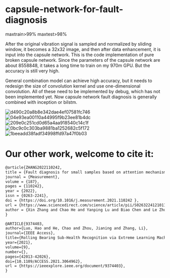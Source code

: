 # capsule-network-for-fault-diagnosis

maxtrain>99%
maxtest>98%


After the original vibration signal is sampled and normalized by sliding window, it becomes a 32x32 image, and then after data enhancement, it is input into the capsule network. This is the code implementation of pure broken capsule network. Since the parameters of the capsule network are about 8558848, it takes a long time to train on my 970m GPU. But the accuracy is still very high.


General combination model can achieve high accuracy, but it needs to redesign the size of convolution kernel and use one-dimensional convolution. All of these need to be implemented by debug, which has not been implemented yet. Now capsule network fault diagnosis is generally combined with inception or bilstm.

![d490c20a8b8e342dae4ef07581fc746](https://user-images.githubusercontent.com/19371493/124874395-478a5c00-dffa-11eb-9424-1fd74a29c83c.png)
![04e93ea00110a44995f9b23ee81b4dc](https://user-images.githubusercontent.com/19371493/124874399-49ecb600-dffa-11eb-8276-7d35dfc83a48.png)
![209e0c251cd0d65a4aa918540c14c1f](https://user-images.githubusercontent.com/19371493/124874423-4f4a0080-dffa-11eb-95c3-744e39b9f5d8.png)
![0bc9c0c303ba9881ba1252682c5f172](https://user-images.githubusercontent.com/19371493/124874440-540eb480-dffa-11eb-88de-3957207370c9.png)
![1beeadd38fadf34998ffd97a47f0b03](https://user-images.githubusercontent.com/19371493/124874460-5a049580-dffa-11eb-9a76-c5abf236e853.png)

# Our other work, welcome to cite it:

```html
@article{ZHANG2022110242,  
title = {Fault diagnosis for small samples based on attention mechanism},  
journal = {Measurement},  
volume = {187},  
pages = {110242},  
year = {2022},  
issn = {0263-2241},  
doi = {https://doi.org/10.1016/j.measurement.2021.110242 },  
url = {https://www.sciencedirect.com/science/article/pii/S0263224121011507},  
author = {Xin Zhang and Chao He and Yanping Lu and Biao Chen and Le Zhu and Li Zhang}  
} 
```

```html
@ARTICLE{9374403,  
author={Luo, Hao and He, Chao and Zhou, Jianing and Zhang, Li},  
journal={IEEE Access},   
title={Rolling Bearing Sub-Health Recognition via Extreme Learning Machine Based on Deep Belief Network Optimized by Improved Fireworks},   
year={2021},  
volume={9},  
number={},  
pages={42013-42026},  
doi={10.1109/ACCESS.2021.3064962},  
url = {https://ieeexplore.ieee.org/document/9374403},  
}
```
